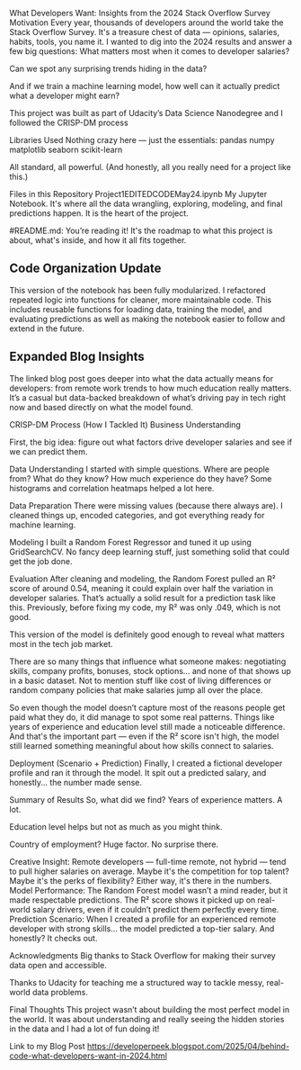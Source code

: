 What Developers Want: Insights from the 2024 Stack Overflow Survey
Motivation
Every year, thousands of developers around the world take the Stack Overflow Survey. It's a treasure chest of data — opinions, salaries, habits, tools, you name it.
I wanted to dig into the 2024 results and answer a few big questions:
What matters most when it comes to developer salaries?


Can we spot any surprising trends hiding in the data?


And if we train a machine learning model, how well can it actually predict what a developer might earn?


This project was built as part of Udacity’s Data Science Nanodegree and I followed the CRISP-DM process

Libraries Used
Nothing crazy here — just the essentials:
pandas
numpy
matplotlib
seaborn
scikit-learn

All standard, all powerful. (And honestly, all you really need for a project like this.)

Files in this Repository
Project1EDITEDCODEMay24.ipynb
 My Jupyter Notebook. It's where all the data wrangling, exploring, modeling, and final predictions happen. It is the heart of the project.


#README.md:
 You’re reading it! It's the roadmap to what this project is about, what's inside, and how it all fits together.

 ## Code Organization Update

This version of the notebook has been fully modularized. I refactored repeated logic into functions for cleaner, more maintainable code. This includes reusable functions for loading data, training the model, and evaluating predictions as well as making the notebook easier to follow and extend in the future.

## Expanded Blog Insights

The linked blog post goes deeper into what the data actually means for developers: from remote work trends to how much education really matters. It’s a casual but data-backed breakdown of what’s driving pay in tech right now and based directly on what the model found.

CRISP-DM Process (How I Tackled It)
Business Understanding

 First, the big idea: figure out what factors drive developer salaries and see if we can predict them.

Data Understanding
 I started with simple questions. Where are people from? What do they know? How much experience do they have? Some histograms and correlation heatmaps helped a lot here.

Data Preparation
 There were missing values (because there always are). I cleaned things up, encoded categories, and got everything ready for machine learning.

Modeling
 I built a Random Forest Regressor and tuned it up using GridSearchCV. No fancy deep learning stuff, just something solid that could get the job done.

Evaluation
After cleaning and modeling, the Random Forest pulled an R² score of around 0.54, meaning it could explain over half the variation in developer salaries. That’s actually a solid result for a prediction task like this. Previously, before fixing my code, my R² was only .049, which is not good.

This version of the model is definitely good enough to reveal what matters most in the tech job market.

There are so many things that influence what someone makes: negotiating skills, company profits, bonuses, stock options... and none of that shows up in a basic dataset. Not to mention stuff like cost of living differences or random company policies that make salaries jump all over the place.

So even though the model doesn’t capture most of the reasons people get paid what they do, it did manage to spot some real patterns. Things like years of experience and education level still made a noticeable difference. And that's the important part — even if the R² score isn't high, the model still learned something meaningful about how skills connect to salaries.

Deployment (Scenario + Prediction)
 Finally, I created a fictional developer profile and ran it through the model. It spit out a predicted salary, and honestly... the number made sense.

Summary of Results
So, what did we find?
Years of experience matters. A lot.


Education level helps but not as much as you might think.


Country of employment? Huge factor. No surprise there.


Creative Insight:
 Remote developers — full-time remote, not hybrid — tend to pull higher salaries on average. Maybe it's the competition for top talent? Maybe it's the perks of flexibility? Either way, it's there in the numbers.
Model Performance:
 The Random Forest model wasn’t a mind reader, but it made respectable predictions. The R² score shows it picked up on real-world salary drivers, even if it couldn’t predict them perfectly every time.
Prediction Scenario:
 When I created a profile for an experienced remote developer with strong skills... the model predicted a top-tier salary. And honestly? It checks out.

Acknowledgments
Big thanks to Stack Overflow for making their survey data open and accessible.


Thanks to Udacity for teaching me a structured way to tackle messy, real-world data problems.


Final Thoughts
This project wasn’t about building the most perfect model in the world. It was about understanding and really seeing the hidden stories in the data and I had a lot of fun doing it!

Link to my Blog Post
https://developerpeek.blogspot.com/2025/04/behind-code-what-developers-want-in-2024.html


